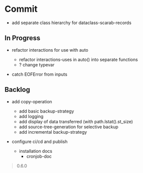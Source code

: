 # Commit

- add separate class hierarchy for dataclass-scarab-records

## In Progress

- refactor interactions for use with auto
  - refactor interactions-uses in auto() into separate functions
  - ? change typevar

- catch EOFError from inputs

## Backlog

- add copy-operation
  - add basic backup-strategy
  - add logging
  - add display of data transferred (with path.lstat().st_size)
  - add source-tree-generation for selective backup
  - add incremental backup-strategy

- configure ci/cd and publish
  - installation docs
    - cronjob-doc

> 0.6.0
